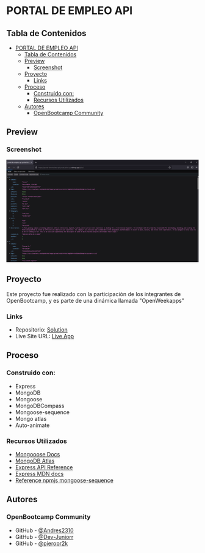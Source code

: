 ﻿# PORTAL DE EMPLEO API
## Tabla de Contenidos

- [PORTAL DE EMPLEO API](#portal-de-empleo-api)
  - [Tabla de Contenidos](#tabla-de-contenidos)
  - [Preview](#preview)
    - [Screenshot](#screenshot)
  - [Proyecto](#proyecto)
    - [Links](#links)
  - [Proceso](#proceso)
    - [Construido con:](#construido-con)
    - [Recursos Utilizados](#recursos-utilizados)
  - [Autores](#autores)
    - [OpenBootcamp Community](#openbootcamp-community)

## Preview

### Screenshot

![](./public/preview.PNG)

## Proyecto

Este proyecto fue realizado con la participación de los integrantes de OpenBootcamp, y es parte de una dinámica llamada "OpenWeekapps"

### Links

- Repositorio: [Solution](https://github.com/Open-Bootcamp/portal-de-empleo-API)
- Live Site URL: [Live App](https://portal-de-empleo-api-production.up.railway.app/jobs/)

## Proceso

### Construido con:

- Express
- MongoDB
- Mongoose
- MongoDBCompass
- Mongoose-sequence
- Mongo atlas
- Auto-animate

### Recursos Utilizados

- [Mongooose Docs](https://mongoosejs.com/docs/)
- [MongoDB Atlas](https://www.mongodb.com/docs/atlas/getting-started/)
- [Express API Reference](https://expressjs.com/es/4x/api.html)
- [Express MDN docs](https://developer.mozilla.org/es/docs/Learn/Server-side/Express_Nodejs)
- [Reference npmjs mongoose-sequence](https://www.npmjs.com/package/mongoose-sequence)

## Autores

### OpenBootcamp Community

- GitHub - [@Andres2310](https://github.com/Andres2310)
- GitHub - [@Dev-Juniorr](https://github.com/Dev-Juniorr)
- GitHub - [@pieropr2k](https://github.com/pieropr2k)
